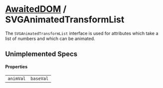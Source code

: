 # [AwaitedDOM](/docs/basic-interfaces/awaited-dom) <span>/</span> SVGAnimatedTransformList

<div class='overview'>The <code>SVGAnimatedTransformList</code> interface is used for attributes which take a list of numbers and which can be animated.</div>

## Unimplemented Specs

#### Properties

|     |     |
| --- | --- |
| `animVal` | `baseVal` |
